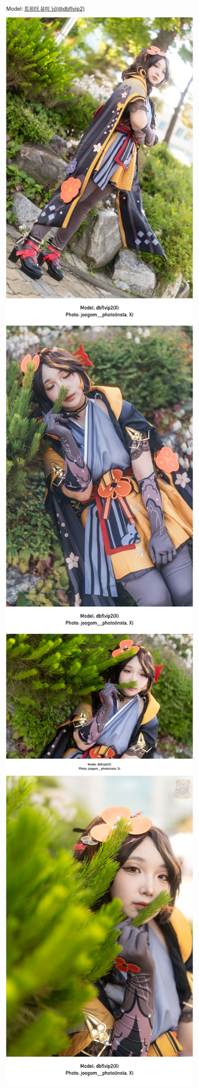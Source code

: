 ﻿---
dddd: 2024.06.08 부코페 토
nickname: 유미
sns_type: x
sns_id: dbflvip2
---

<a name="dbflvip2"></a>
Model: <a href="https://x.com/dbflvip2" target="_blank">트위터 유미 님(@dbflvip2)</a>

![MEITU20240612231125427.jpg](/assets/img/2024/06-08/유미/MEITU20240612231125427.jpg)
![MEITU20240612231217956.jpg](/assets/img/2024/06-08/유미/MEITU20240612231217956.jpg)
![MEITU20240612231334822.jpg](/assets/img/2024/06-08/유미/MEITU20240612231334822.jpg)
![MEITU20240612231448043.jpg](/assets/img/2024/06-08/유미/MEITU20240612231448043.jpg)